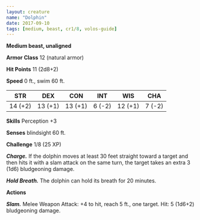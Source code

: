 ```yaml
---
layout: creature
name: "Dolphin"
date: 2017-09-10
tags: [medium, beast, cr1/8, volos-guide]
---
```


**Medium beast, unaligned**

**Armor Class** 12 (natural armor)

**Hit Points** 11 (2d8+2)

**Speed** 0 ft., swim 60 ft.

|   STR   |   DEX   |   CON   |   INT   |   WIS   |   CHA   |
|:-----:|:-----:|:-----:|:-----:|:-----:|:-----:|
| 14 (+2) | 13 (+1) | 13 (+1) | 6 (-2) | 12 (+1) | 7 (-2) |

**Skills** Perception +3

**Senses** blindsight 60 ft.

**Challenge** 1/8 (25 XP)

***Charge.*** If the dolphin moves at least 30 feet straight toward a target and then hits it with a slam attack on the same turn, the target takes an extra 3 (1d6) bludgeoning damage.

***Hold Breath.*** The dolphin can hold its breath for 20 minutes.

**Actions**

***Slam.*** Melee Weapon Attack: +4 to hit, reach 5 ft., one target. Hit: 5 (1d6+2) bludgeoning damage.

